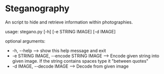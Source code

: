 # Steganography
An script to hide and retrieve information within photographies.

usage: stegano.py [-h] [-e STRING IMAGE] [-d IMAGE]

optional arguments:
* -h, --help  -->  show this help message and exit
* -e STRING IMAGE, --encode STRING IMAGE  -->  Encode given string into given image. If the string contains spaces type it "between quotes"
* -d IMAGE, --decode IMAGE  -->  Decode from given image
